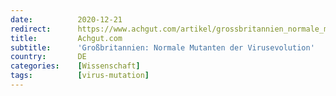 ```yaml
---
date:          2020-12-21
redirect:      https://www.achgut.com/artikel/grossbritannien_normale_mutanten_der_virusevolution
title:         Achgut.com
subtitle:      'Großbritannien: Normale Mutanten der Virusevolution'
country:       DE
categories:    [Wissenschaft]
tags:          [virus-mutation]
---
```

